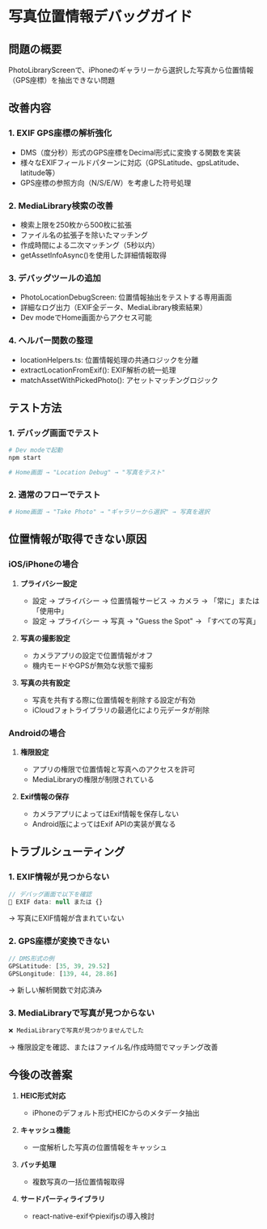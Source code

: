 # 写真位置情報デバッグガイド

## 問題の概要
PhotoLibraryScreenで、iPhoneのギャラリーから選択した写真から位置情報（GPS座標）を抽出できない問題

## 改善内容

### 1. EXIF GPS座標の解析強化
- DMS（度分秒）形式のGPS座標をDecimal形式に変換する関数を実装
- 様々なEXIFフィールドパターンに対応（GPSLatitude、gpsLatitude、latitude等）
- GPS座標の参照方向（N/S/E/W）を考慮した符号処理

### 2. MediaLibrary検索の改善
- 検索上限を250枚から500枚に拡張
- ファイル名の拡張子を除いたマッチング
- 作成時間による二次マッチング（5秒以内）
- getAssetInfoAsync()を使用した詳細情報取得

### 3. デバッグツールの追加
- PhotoLocationDebugScreen: 位置情報抽出をテストする専用画面
- 詳細なログ出力（EXIF全データ、MediaLibrary検索結果）
- Dev modeでHome画面からアクセス可能

### 4. ヘルパー関数の整理
- locationHelpers.ts: 位置情報処理の共通ロジックを分離
- extractLocationFromExif(): EXIF解析の統一処理
- matchAssetWithPickedPhoto(): アセットマッチングロジック

## テスト方法

### 1. デバッグ画面でテスト
```bash
# Dev modeで起動
npm start

# Home画面 → "Location Debug" → "写真をテスト"
```

### 2. 通常のフローでテスト
```bash
# Home画面 → "Take Photo" → "ギャラリーから選択" → 写真を選択
```

## 位置情報が取得できない原因

### iOS/iPhoneの場合
1. **プライバシー設定**
   - 設定 → プライバシー → 位置情報サービス → カメラ → 「常に」または「使用中」
   - 設定 → プライバシー → 写真 → "Guess the Spot" → 「すべての写真」

2. **写真の撮影設定**
   - カメラアプリの設定で位置情報がオフ
   - 機内モードやGPSが無効な状態で撮影

3. **写真の共有設定**
   - 写真を共有する際に位置情報を削除する設定が有効
   - iCloudフォトライブラリの最適化により元データが削除

### Androidの場合
1. **権限設定**
   - アプリの権限で位置情報と写真へのアクセスを許可
   - MediaLibraryの権限が制限されている

2. **Exif情報の保存**
   - カメラアプリによってはExif情報を保存しない
   - Android版によってはExif APIの実装が異なる

## トラブルシューティング

### 1. EXIF情報が見つからない
```javascript
// デバッグ画面で以下を確認
📸 EXIF data: null または {}
```
→ 写真にEXIF情報が含まれていない

### 2. GPS座標が変換できない
```javascript
// DMS形式の例
GPSLatitude: [35, 39, 29.52]
GPSLongitude: [139, 44, 28.86]
```
→ 新しい解析関数で対応済み

### 3. MediaLibraryで写真が見つからない
```javascript
❌ MediaLibraryで写真が見つかりませんでした
```
→ 権限設定を確認、またはファイル名/作成時間でマッチング改善

## 今後の改善案

1. **HEIC形式対応**
   - iPhoneのデフォルト形式HEICからのメタデータ抽出

2. **キャッシュ機能**
   - 一度解析した写真の位置情報をキャッシュ

3. **バッチ処理**
   - 複数写真の一括位置情報取得

4. **サードパーティライブラリ**
   - react-native-exifやpiexifjsの導入検討